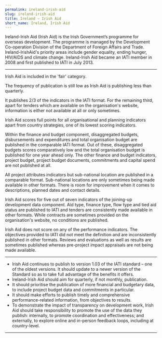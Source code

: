 ```yaml
---
permalink: ireland-irish-aid
slug: ireland-irish-aid
title: Ireland – Irish Aid
short_name: Ireland, Irish Aid
---
```


Ireland-Irish Aid (Irish Aid) is the Irish Government’s programme for overseas development. The programme is managed by the Development Co-operation Division of the Department of Foreign Affairs and Trade. Ireland-IrishAid's priority areas include gender equality, ending hunger, HIV/AIDS and climate change. Ireland-Irish Aid became an IATI member in 2008 and first published to IATI in July 2013.

---

Irish Aid is included in the 'fair' category.

The frequency of publication is still low as Irish Aid is publishing less than quarterly.

It publishes 2/3 of the indicators in the IATI format. For the remaining third, apart for tenders which are available on the organisation's website, information is either not available at all or only sometimes.

Irish Aid scores full points for all organisational and planning indicators apart from country strategies, one of its lowest scoring indicators.

Within the finance and budget component, disaggregated budgets, disbursements and expenditures and total organisation budget are published in the comparable IATI format. Out of these, disaggregated budgets scores comparatively low and the total organisation budget is published for one year ahead only. The other finance and budget indicators, project budget, project budget documents, commitments and capital spend are not published at all.

All project attributes indicators but sub-national location are published in a comparable format. Sub-national locations are only sometimes being made available in other formats. There is room for improvement when it comes to descriptions, planned dates and contact details.

Irish Aid scores for five out of seven indicators of the joining-up development data component. Aid type, finance type, flow type and tied aid status are published to IATI and tenders are consistently made available in other formats. While contracts are sometimes provided on the organisation's website, no conditions are published.

Irish Aid does not score on any of the performance indicators. The objectives provided to IATI did not meet the definition and are inconsistently published in other formats. Reviews and evaluations as well as results are sometimes published whereas pre-project impact appraisals are not being made available.

---

 * Irish Aid continues to publish to version 1.03 of the IATI standard – one of the oldest versions. It should update to a newer version of the Standard so as to take full advantage of the benefits it offers.
 * Ireland-Irish Aid should aim for quarterly, if not monthly, publication.
 * It should prioritise the publication of more financial and budgetary data, to include project budget data and commitments in particular.
 * It should make efforts to publish timely and comprehensive performance-related information, from objectives to results.
 * To demonstrate the impact of transparency on development work, Irish Aid should take responsibility to promote the use of the data they publish: internally, to promote coordination and effectiveness; and externally, to explore online and in-person feedback loops, including at country-level.

---
